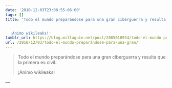 ```yaml
---
date: '2010-12-03T23:08:55-06:00'
tags: []
title: 'Todo el mundo preparándose para una gran ciberguerra y resulta que la primera es civil.


  ¡Animo wikileaks!'
tumblr_url: https://blog.millaguie.net/post/2085610934/todo-el-mundo-prepar%C3%A1ndose-para-una-gran
url: /2010/12/03/todo-el-mundo-preparándose-para-una-gran/
---
```


> Todo el mundo preparándose para una gran ciberguerra y resulta que la primera es civil.
> 
> ¡Animo wikileaks!

—